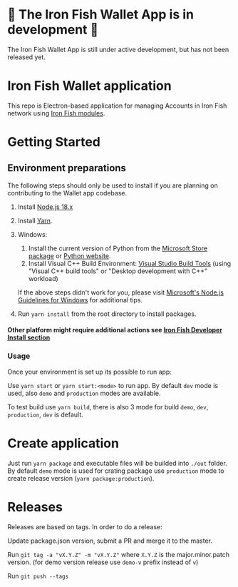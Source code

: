 # 🚧 The Iron Fish Wallet App is in development 🚧

The Iron Fish Wallet App is still under active development, but has not been released yet.

# Iron Fish Wallet application

This repo is Electron-based application for managing Accounts in Iron Fish network using [Iron Fish modules](https://github.com/iron-fish/ironfish).

# Getting Started

## Environment preparations

The following steps should only be used to install if you are planning on contributing to the Wallet app codebase.

1. Install [Node.js 18.x](https://nodejs.org/en/download/)
1. Install [Yarn](https://classic.yarnpkg.com/en/docs/install).
1. Windows:

   1. Install the current version of Python from the [Microsoft Store package](https://www.microsoft.com/en-us/p/python-310/9pjpw5ldxlz5) or [Python website](https://www.python.org/ftp/python/3.11.1/python-3.11.1-amd64.exe).
   1. Install Visual C++ Build Environment: [Visual Studio Build Tools](https://visualstudio.microsoft.com/thank-you-downloading-visual-studio/?sku=BuildTools)
      (using "Visual C++ build tools" or "Desktop development with C++" workload)

   If the above steps didn't work for you, please visit [Microsoft's Node.js Guidelines for Windows](https://github.com/Microsoft/nodejs-guidelines/blob/master/windows-environment.md#compiling-native-addon-modules) for additional tips.

1. Run `yarn install` from the root directory to install packages.

 #### Other platform might require additional actions see [Iron Fish Developer Install section](https://github.com/iron-fish/ironfish#developer-install)

### Usage

Once your environment is set up its possible to run app:

Use `yarn start` or `yarn start:<mode>` to run app.
By default `dev` mode is used, also `demo` and `production` modes are available.

To test build use `yarn build`, there is also 3 mode for build `demo`, `dev`, `production`, `dev` is default.

# Create application

Just run `yarn package` and executable files will be builded into `./out` folder.
By default `demo` mode is used for crating package use `production` mode to create release version (`yarn package:production`).

# Releases

Releases are based on tags. In order to do a release:

Update package.json version, submit a PR and merge it to the master.

Run `git tag -a "vX.Y.Z" -m "vX.Y.Z"` where `X.Y.Z` is the major.minor.patch version.
(for demo version release use `demo-v` prefix instead of `v`)

Run `git push --tags`

